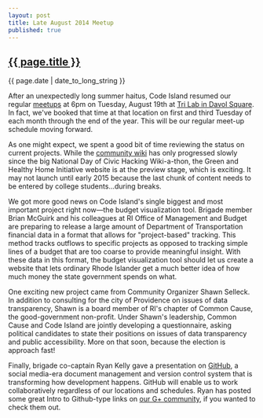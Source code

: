 ```yaml
---
layout: post
title: Late August 2014 Meetup
published: true
---
```


<h2><a href="{{ page.url }}">{{ page.title }}</a></h2>

{{ page.date | date_to_long_string }}

After an unexpectedly long summer haitus, Code Island resumed our regular [meetups](http://www.meetup.com/Rhode-Island-Code-for-America-Brigade/) at 6pm on Tuesday, August 19th at [Tri Lab in Davol Square](https://www.google.com/maps/place/10+Davol+Square,+Providence,+RI+02903/@41.824152,-71.4398007,13z/data=!4m2!3m1!1s0x89e4456a8646dbf1:0x2259e0f433c149cf?hl=en). In fact, we've booked that time at that location on first and third Tuesday of each month through the end of the year. This will be our regular meet-up schedule moving forward.

As one might expect, we spent a good bit of time reviewing the status on current projects. While the [community wiki](http://www.localwiki.net/ri/) has only progressed slowly since the big National Day of Civic Hacking Wiki-a-thon, the Green and Healthy Home Initiative website is at the preview stage, which is exciting. It may not launch until early 2015 because the last chunk of content needs to be entered by college students...during breaks.

We got more good news on Code Island's single biggest and most important project right now—the budget visualization tool. Brigade member Brian McGuirk and his colleagues at RI Office of Management and Budget are preparing to release a large amount of Department of Transportation financial data in a format that allows for "project-based" tracking. This method tracks outflows to specific projects as opposed to tracking simple lines of a budget that are too coarse to provide meaningful insight. With these data in this format, the budget visualization tool should let us create a website that lets ordinary Rhode Islander get a much better idea of how much money the state government spends on what.

One exciting new project came from Community Organizer Shawn Selleck. In addition to consulting for the city of Providence on issues of data transparency, Shawn is a board member of RI's chapter of Common Cause, the good-government non-profit. Under Shawn's leadership, Common Cause and Code Island are jointly developing a questionnaire, asking political candidates to state their positions on issues of data transparency and public accessibility. More on that soon, because the election is approach fast!

Finally, brigade co-captain Ryan Kelly gave a presentation on [GitHub](http://codeisland.github.com), a social media-era document management and version control system that is transforming how development happens. GitHub will enable us to work collaboratively regardless of our locations and schedules. Ryan has posted some great Intro to Github-type links on [our G+ community](https://plus.google.com/u/0/communities/112228497378493874687), if you wanted to check them out.
